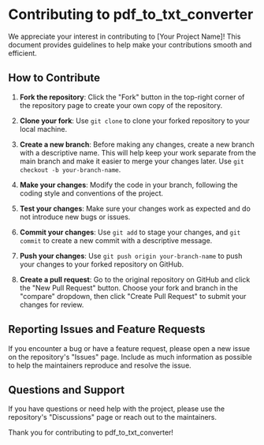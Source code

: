 # Contributing to pdf_to_txt_converter

We appreciate your interest in contributing to [Your Project Name]! This document provides guidelines to help make your contributions smooth and efficient.

## How to Contribute

1. **Fork the repository**: Click the "Fork" button in the top-right corner of the repository page to create your own copy of the repository.

2. **Clone your fork**: Use `git clone` to clone your forked repository to your local machine.

3. **Create a new branch**: Before making any changes, create a new branch with a descriptive name. This will help keep your work separate from the main branch and make it easier to merge your changes later. Use `git checkout -b your-branch-name`.

4. **Make your changes**: Modify the code in your branch, following the coding style and conventions of the project.

5. **Test your changes**: Make sure your changes work as expected and do not introduce new bugs or issues.

6. **Commit your changes**: Use `git add` to stage your changes, and `git commit` to create a new commit with a descriptive message.

7. **Push your changes**: Use `git push origin your-branch-name` to push your changes to your forked repository on GitHub.

8. **Create a pull request**: Go to the original repository on GitHub and click the "New Pull Request" button. Choose your fork and branch in the "compare" dropdown, then click "Create Pull Request" to submit your changes for review.

## Reporting Issues and Feature Requests

If you encounter a bug or have a feature request, please open a new issue on the repository's "Issues" page. Include as much information as possible to help the maintainers reproduce and resolve the issue.

## Questions and Support

If you have questions or need help with the project, please use the repository's "Discussions" page or reach out to the maintainers.

Thank you for contributing to pdf_to_txt_converter!
